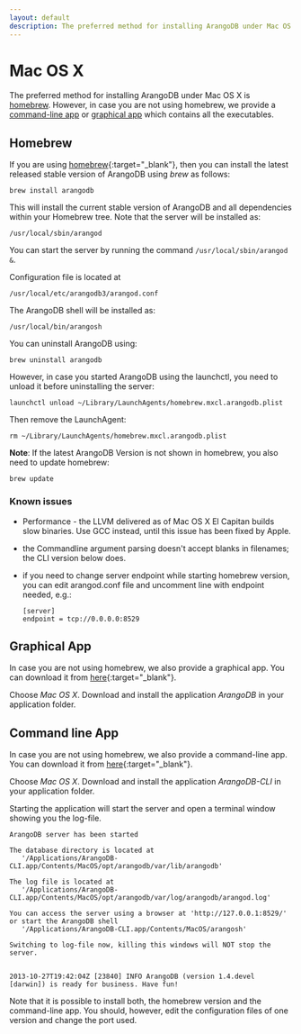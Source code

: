 ```yaml
---
layout: default
description: The preferred method for installing ArangoDB under Mac OS X ishomebrew
---
```

Mac OS X
========

The preferred method for installing ArangoDB under Mac OS X is
[homebrew](#homebrew). However, in case you are not using homebrew, we
provide a [command-line app](#command-line-app) or [graphical
app](#graphical-app) which contains all the executables.

Homebrew
--------

If you are using [homebrew](http://brew.sh/){:target="_blank"},
then you can install the latest released stable version of ArangoDB using *brew* as follows:

    brew install arangodb

This will install the current stable version of ArangoDB and all
dependencies within your Homebrew tree. Note that the server will be
installed as:

    /usr/local/sbin/arangod

You can start the server by running the command `/usr/local/sbin/arangod &`.

Configuration file is located at

    /usr/local/etc/arangodb3/arangod.conf

The ArangoDB shell will be installed as:

    /usr/local/bin/arangosh

You can uninstall ArangoDB using:

    brew uninstall arangodb

However, in case you started ArangoDB using the launchctl, you
need to unload it before uninstalling the server:

    launchctl unload ~/Library/LaunchAgents/homebrew.mxcl.arangodb.plist

Then remove the LaunchAgent:

    rm ~/Library/LaunchAgents/homebrew.mxcl.arangodb.plist

**Note**: If the latest ArangoDB Version is not shown in homebrew, you
also need to update homebrew:

    brew update

### Known issues

- Performance - the LLVM delivered as of Mac OS X El Capitan builds slow binaries. Use GCC instead,
  until this issue has been fixed by Apple.
- the Commandline argument parsing doesn't accept blanks in filenames; the CLI version below does.
- if you need to change server endpoint while starting homebrew version, you can edit arangod.conf 
  file and uncomment line with endpoint needed, e.g.:
      
      [server]
      endpoint = tcp://0.0.0.0:8529

Graphical App
-------------
In case you are not using homebrew, we also provide a graphical app. You can
download it from [here](https://www.arangodb.com/download){:target="_blank"}.

Choose *Mac OS X*. Download and install the application *ArangoDB* in
your application folder.

Command line App
----------------
In case you are not using homebrew, we also provide a command-line app. You can
download it from [here](https://www.arangodb.com/download){:target="_blank"}.

Choose *Mac OS X*. Download and install the application *ArangoDB-CLI*
in your application folder.

Starting the application will start the server and open a terminal window
showing you the log-file.

    ArangoDB server has been started

    The database directory is located at
       '/Applications/ArangoDB-CLI.app/Contents/MacOS/opt/arangodb/var/lib/arangodb'

    The log file is located at
       '/Applications/ArangoDB-CLI.app/Contents/MacOS/opt/arangodb/var/log/arangodb/arangod.log'

    You can access the server using a browser at 'http://127.0.0.1:8529/'
    or start the ArangoDB shell
       '/Applications/ArangoDB-CLI.app/Contents/MacOS/arangosh'

    Switching to log-file now, killing this windows will NOT stop the server.


    2013-10-27T19:42:04Z [23840] INFO ArangoDB (version 1.4.devel [darwin]) is ready for business. Have fun!

Note that it is possible to install both, the homebrew version and the command-line
app. You should, however, edit the configuration files of one version and change
the port used.
